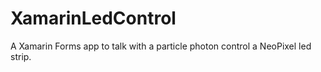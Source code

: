 # XamarinLedControl
A Xamarin Forms app to talk with a particle photon control a NeoPixel led strip. 
